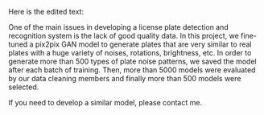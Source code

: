 Here is the edited text:

One of the main issues in developing a license plate detection and recognition system is the lack of good quality data. In this project, we fine-tuned a pix2pix GAN model to generate plates that are very similar to real plates with a huge variety of noises, rotations, brightness, etc. In order to generate more than 500 types of plate noise patterns, we saved the model after each batch of training. Then, more than 5000 models were evaluated by our data cleaning members and finally more than 500 models were selected.

If you need to develop a similar model, please contact me.
